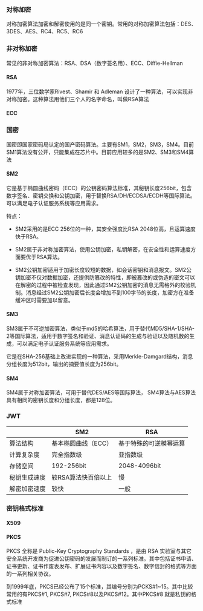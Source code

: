 

### 对称加密

对称加密算法加密和解密使用的是同一个密钥。常用的对称加密算法包括：DES、3DES、AES、RC4、RC5、RC6

### 非对称加密

常见的非对称加密算法：RSA、DSA（数字签名用）、ECC、Diffie-Hellman

#### RSA

1977年，三位数学家Rivest、Shamir 和 Adleman 设计了一种算法，可以实现非对称加密。这种算法用他们三个人的名字命名，叫做RSA算法

#### ECC

### 国密

国密即国家密码局认定的国产密码算法。主要有SM1，SM2，SM3，SM4。目前SM1算法没有公开，只能集成在芯片中。目前应用较多的是SM2、SM3和SM4算法

#### SM2

它是基于椭圆曲线密码（ECC）的公钥密码算法标准，其秘钥长度256bit，包含数字签名、密钥交换和公钥加密，用于替换RSA/DH/ECDSA/ECDH等国际算法。可以满足电子认证服务系统等应用需求。

特点：

- SM2采用的是ECC 256位的一种，其安全强度比RSA 2048位高，且运算速度快于RSA。

- SM2属于非对称加密算法，使用公钥加密，私钥解密，在安全性和运算速度方面要优于RSA算法。

- SM2公钥加密适用于加密长度较短的数据，如会话密钥和消息报文。SM2公钥加密不仅对数据加密，还提供防篡改的特性，即被篡改的或伪造的密文可以在解密的过程中被检查发现，因此通过SM2公钥加密的消息无需格外的校验机制。消息经过SM2公钥加密后长度会增加不到100字节的长度，加密方在准备缓冲区时需要加以留意。

#### SM3

SM3属于不可逆加密算法，类似于md5的哈希算法，用于替代MD5/SHA-1/SHA-2等国际算法，适用于数字签名和验证、消息认证码的生成与验证以及随机数的生成，可以满足电子认证服务系统等应用需求。

它是在SHA-256基础上改进实现的一种算法，采用Merkle-Damgard结构，消息分组长度为512bit，输出的摘要值长度为256bit。

#### SM4

SM4属于对称加密算法，可用于替代DES/AES等国际算法， SM4算法与AES算法具有相同的密钥长度和分组长度，都是128位。

### JWT 

|              | SM2                 | RSA                    |
| ------------ | ------------------- | ---------------------- |
| 算法结构     | 基本椭圆曲线（ECC） | 基于特殊的可逆模幂运算 |
| 计算复杂度   | 完全指数级          | 亚指数级               |
| 存储空间     | 192-256bit          | 2048-4096bit           |
| 秘钥生成速度 | 较RSA算法快百倍以上 | 慢                     |
| 解密加密速度 | 较快                | 一般                   |

### 密钥格式标准

#### X509



#### PKCS

PKCS 全称是 Public-Key Cryptography Standards ，是由 RSA 实验室与其它安全系统开发商为促进公钥密码的发展而制订的一系列标准。其中包括证书申请、证书更新、证书作废表发布、扩展证书内容以及数字签名、数字信封的格式等方面的一系列相关协议。

到1999年底，PKCS已经公布了15个标准，其编号分别为PCKS#1~15。其中比较常用的有PKCS#1, PKCS#7, PKCS#8以及PKCS#12。其中PKCS#8 就是私钥的格式标准